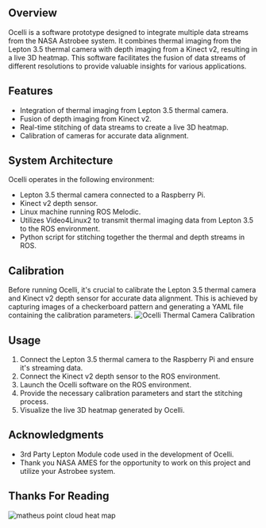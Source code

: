 ## Overview
Ocelli is a software prototype designed to integrate multiple data streams from the NASA Astrobee system. It combines thermal imaging from the Lepton 3.5 thermal camera with depth imaging from a Kinect v2, resulting in a live 3D heatmap. This software facilitates the fusion of data streams of different resolutions to provide valuable insights for various applications.

## Features
- Integration of thermal imaging from Lepton 3.5 thermal camera.
- Fusion of depth imaging from Kinect v2.
- Real-time stitching of data streams to create a live 3D heatmap.
- Calibration of cameras for accurate data alignment.

## System Architecture
Ocelli operates in the following environment:
- Lepton 3.5 thermal camera connected to a Raspberry Pi.
- Kinect v2 depth sensor.
- Linux machine running ROS Melodic.
- Utilizes Video4Linux2 to transmit thermal imaging data from Lepton 3.5 to the ROS environment.
- Python script for stitching together the thermal and depth streams in ROS.

## Calibration
Before running Ocelli, it's crucial to calibrate the Lepton 3.5 thermal camera and Kinect v2 depth sensor for accurate data alignment. This is achieved by capturing images of a checkerboard pattern and generating a YAML file containing the calibration parameters.
![Ocelli Thermal Camera Calibration](https://github.com/JORDAN-DIAZ-ENG/Astrobee-Ocelli/assets/30423497/12484175-85b4-48d2-810c-591e0dd4a252)

## Usage
1. Connect the Lepton 3.5 thermal camera to the Raspberry Pi and ensure it's streaming data.
2. Connect the Kinect v2 depth sensor to the ROS environment.
3. Launch the Ocelli software on the ROS environment.
4. Provide the necessary calibration parameters and start the stitching process.
5. Visualize the live 3D heatmap generated by Ocelli.

## Acknowledgments
- 3rd Party Lepton Module code used in the development of Ocelli.
- Thank you NASA AMES for the opportunity to work on this project and utilize your Astrobee system.

## Thanks For Reading
![matheus point cloud heat map](https://github.com/JORDAN-DIAZ-ENG/Astrobee-Ocelli/assets/30423497/370c46bb-f8ec-4550-ba90-c5e43d3f6b21)
